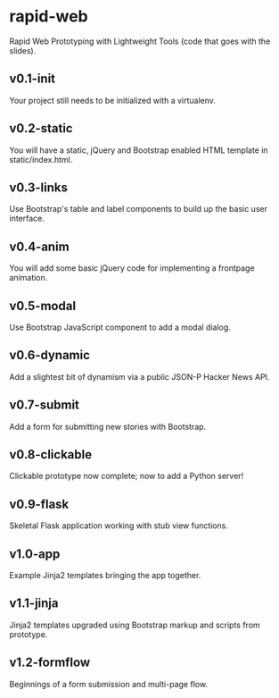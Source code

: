 rapid-web
=========

Rapid Web Prototyping with Lightweight Tools (code that goes with the slides).

v0.1-init
---------

Your project still needs to be initialized with a virtualenv.

v0.2-static
-----------

You will have a static, jQuery and Bootstrap enabled HTML template in static/index.html.

v0.3-links
----------

Use Bootstrap's table and label components to build up the basic user interface.

v0.4-anim
---------

You will add some basic jQuery code for implementing a frontpage animation.

v0.5-modal
----------

Use Bootstrap JavaScript component to add a modal dialog.

v0.6-dynamic
------------

Add a slightest bit of dynamism via a public JSON-P Hacker News API.

v0.7-submit
-----------

Add a form for submitting new stories with Bootstrap.

v0.8-clickable
--------------

Clickable prototype now complete; now to add a Python server!

v0.9-flask
----------

Skeletal Flask application working with stub view functions.

v1.0-app
--------

Example Jinja2 templates bringing the app together.

v1.1-jinja
----------

Jinja2 templates upgraded using Bootstrap markup and scripts from prototype.

v1.2-formflow
-------------

Beginnings of a form submission and multi-page flow.
